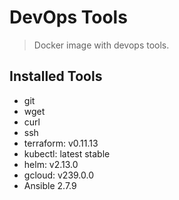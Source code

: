 # DevOps Tools

> Docker image with devops tools.

## Installed Tools
- git
- wget 
- curl 
- ssh
- terraform: v0.11.13
- kubectl: latest stable
- helm: v2.13.0
- gcloud: v239.0.0 
- Ansible 2.7.9
